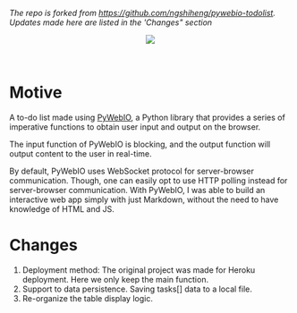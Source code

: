 *The repo is forked from https://github.com/ngshiheng/pywebio-todolist. Updates made here are listed in the 'Changes" section*

<p align="center">
  <img src="https://imgur.com/YvFny7S.png">
</p>
<br />

# Motive

A to-do list made using [PyWebIO](https://github.com/wang0618/PyWebIO), a Python library that provides a series of imperative functions to obtain user input and output on the browser.

The input function of PyWebIO is blocking, and the output function will output content to the user in real-time.

By default, PyWebIO uses WebSocket protocol for server-browser communication. Though, one can easily opt to use HTTP polling instead for server-browser communication.
With PyWebIO, I was able to build an interactive web app simply with just Markdown, without the need to have knowledge of HTML and JS.

# Changes

1. Deployment method: The original project was made for Heroku deployment. Here we only keep the main function.
2. Support to data persistence. Saving tasks[] data to a local file.
3. Re-organize the table display logic.
